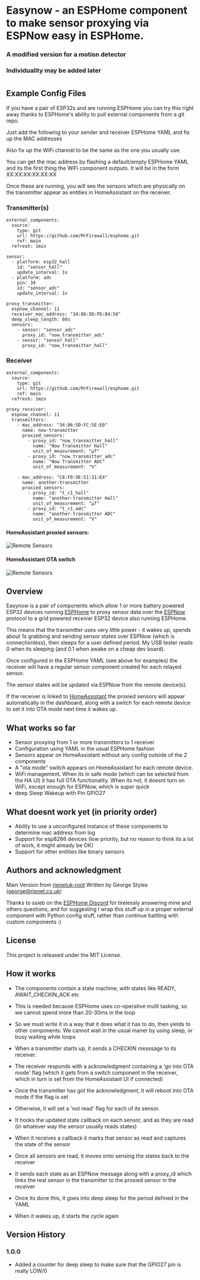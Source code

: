 # Easynow - an ESPHome component to make sensor proxying via ESPNow easy in ESPHome.

### A modified version for a motion detector
### Individuality may be added later
#
## Example Config Files
If you have a pair of ESP32s and are running ESPHome you can try this right away thanks to ESPHome's ability to pull external components from a git repo.

Just add the following to your sender and receiver ESPHome YAML and fix up the MAC addresses

Also fix up the WiFi channel to be the same as the one you usually use.

You can get the mac address by flashing a default/empty ESPHome YAML and its the first thing the WiFi component outputs. It will be in the form XX:XX:XX:XX:XX:XX

Once these are running, you will see the sensors which are physically on the transmitter appear as entities in HomeAssistant on the receiver.

### Transmitter(s)

```
external_components:
  source:
    type: git
    url: https://github.com/MrFirewall/esphome.git
    ref: main
  refresh: 1min

sensor:
  - platform: esp32_hall
    id: "sensor_hall"
    update_interval: 1s
  - platform: adc
    pin: 34
    id: "sensor_adc"
    update_interval: 1s

proxy_transmitter:
  espnow_channel: 11
  receiver_mac_address: "34:86:5D:FD:84:58"
  deep_sleep_length: 60s  
  sensors:
    - sensor: "sensor_adc"
      proxy_id: "now_transmitter_adc"
    - sensor: "sensor_hall"
      proxy_id: "now_transmitter_hall"
```
### Receiver

```
external_components:
  source:
    type: git
    url: https://github.com/MrFirewall/esphome.git
    ref: main
  refresh: 1min

proxy_receiver:
  espnow_channel: 11
  transmitters:
    - mac_address: "34:86:5D:FC:5E:E0"
      name: now-transmitter
      proxied_sensors:
        - proxy_id: "now_transmitter_hall"
          name: "Now Transmitter Hall"
          unit_of_measurement: "µT"
        - proxy_id: "now_transmitter_adc"
          name: "Now Transmitter ADC"
          unit_of_measurement: "V"

    - mac_address: "C8:F0:9E:51:31:E4"
      name: another-transmitter
      proxied_sensors:
        - proxy_id: "t_c1_hall"
          name: "another-transmitter Hall"
          unit_of_measurement: "µT"
        - proxy_id: "t_c1_adc"
          name: "another-transmitter ADC"
          unit_of_measurement: "V"          
```
#### HomeAssistant proxied sensors:
![Remote Sensors](assets/images/remote-sensors.png)
#### HomeAssistant OTA switch
![Remote Sensors](assets/images/ota-mode-switch.png)
## Overview

Easynow is a pair of components which allow 1 or more battery powered ESP32 devices running [ESPHome](https://esphome.io/) to proxy sensor data over the [ESPNow](https://www.espressif.com/en/products/software/esp-now/overview ) protocol to a grid powered receiver ESP32 device also running ESPHome.

This means that the transmitter uses very little power - it wakes up, spends about 1s grabbing and sending sensor states over ESPNow (which is connectionless), then sleeps for a user defined period. My USB tester reads 0 when its sleeping (and 0.1 when awake on a cheap dev board).

Once configured in the ESPHome YAML (see above for examples) the receiver will have a regular sensor component created for each relayed sensor.

The sensor states will be updated via ESPNow from the remote device(s).

If the receiver is linked to [HomeAssistant](https://www.home-assistant.io/) the proxied sensors will appear automatically in the dashboard, along with a switch for each remote device to set it into OTA mode next time it wakes up.

## What works so far
- Sensor proxying from 1 or more transmitters to 1 receiver
- Configuration using YAML in the usual ESPHome fashion
- Sensors appear on HomeAssistant without any config outside of the 2 components
- A "ota mode" switch appears on HomeAssistant for each remote device.
- WiFi management. When its in safe mode (which can be selected from the HA UI) it has full OTA functionality. When its not, it doesnt turn on WiFi, except enough for ESPNow, which is super quick
- deep Sleep Wakeup with Pin GPIO27

## What doesnt work yet (in priority order)

- Ability to use a unconfigured instance of these components to determine mac address from log
- Support for esp8266 devices (low priority, but no reason to think its a lot of work, it might already be OK)
- Support for other entities like binary sensors

## Authors and acknowledgment
Main Version from [ripnetuk-root](https://gitlab.com/ripnetuk-root/ripnetuk-public/esphome/ripnetuk-esphome-easynow)
Written by George Styles (george@ripnet.co.uk)

Thanks to ssieb on the [ESPHome Discord](https://discord.gg/KhAMKrd) for tirelessly answering mine and others questions, and for suggesting I wrap this stuff up in a proper external component with Python config stuff, rather than continue battling with custom components :)

## License
This project is released under the MIT License.

## How it works
- The components contain a state machine, with states like READY, AWAIT_CHECKIN_ACK etc
- This is needed because ESPHome uses co-operative multi tasking, so we cannot spend more than 20-30ms in the loop
- So we must write it in a way that it does what it has to do, then yields to other components. We cannot wait in the usual maner by using sleep, or busy waiting while loops
- When a transmitter starts up, it sends a CHECKIN messsage to its receiver.
- The receiver responds with a acknowledgment containing a 'go into OTA mode' flag (which it gets from a switch component in the receiver, which in turn is set from the HomeAssistant UI if connected)
- Once the transmitter has got the acknowledgment, it will reboot into OTA mode if the flag is set
- Otherwise, it will set a 'not read' flag for each of its sensor.
- It hooks the updated state callback on each sensor, and as they are read (in whatever way the sensor usually reads states)
- When it receives a callback it marks that sensor as read and captures the state of the sensor
- Once all sensors are read, it moves onto sensing the states back to the receiver
- It sends each state as an ESPNow message along with a proxy_id which links the real sensor in the transmitter to the proxied sensor in the receiver
- Once its done this, it goes into deep sleep for the period defined in the YAML

- When it wakes up, it starts the cycle again
## Version History
### 1.0.0
- Added a counter for deep sleep to make sure that the GPIO27 pin is really LOW/0




